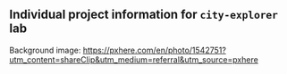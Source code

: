 ## Individual project information for `city-explorer` lab

Background image: https://pxhere.com/en/photo/1542751?utm_content=shareClip&utm_medium=referral&utm_source=pxhere
